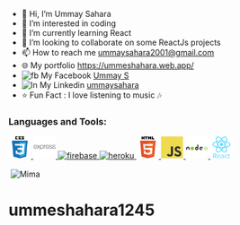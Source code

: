 - 👋 Hi, I’m Ummay Sahara
- 👀 I’m interested in coding
- 🌱 I’m currently learning React
- 💞 I’m looking to collaborate on some ReactJs projects
- 📫 How to reach me ummaysahara2001@gmail.com
- 🌐 My portfolio https://ummeshahara.web.app/
- ![fb](https://i.ibb.co/Fw2D6xm/New-Project.png) My Facebook [Ummay S](https://www.facebook.com/profile.php?id=100076812782419)
- ![ln](https://i.ibb.co/RSjC5dJ/New-Project.png) My Linkedin [ummaysahara](https://www.linkedin.com/in/ummay-sahara/)
- ⭐ Fun Fact : I love listening to music 🎶
<h3 align="left">Languages and Tools:</h3>
<p align="left"> <a href="https://www.w3schools.com/css/" target="_blank" rel="noreferrer"> <img src="https://raw.githubusercontent.com/devicons/devicon/master/icons/css3/css3-original-wordmark.svg" alt="css3" width="40" height="40"/> </a> <a href="https://expressjs.com" target="_blank" rel="noreferrer"> <img src="https://raw.githubusercontent.com/devicons/devicon/master/icons/express/express-original-wordmark.svg" alt="express" width="40" height="40"/> </a> <a href="https://firebase.google.com/" target="_blank" rel="noreferrer"> <img src="https://www.vectorlogo.zone/logos/firebase/firebase-icon.svg" alt="firebase" width="40" height="40"/> </a> <a href="https://heroku.com" target="_blank" rel="noreferrer"> <img src="https://www.vectorlogo.zone/logos/heroku/heroku-icon.svg" alt="heroku" width="40" height="40"/> </a> <a href="https://www.w3.org/html/" target="_blank" rel="noreferrer"> <img src="https://raw.githubusercontent.com/devicons/devicon/master/icons/html5/html5-original-wordmark.svg" alt="html5" width="40" height="40"/> </a> <a href="https://developer.mozilla.org/en-US/docs/Web/JavaScript" target="_blank" rel="noreferrer"> <img src="https://raw.githubusercontent.com/devicons/devicon/master/icons/javascript/javascript-original.svg" alt="javascript" width="40" height="40"/> </a> <a href="https://nodejs.org" target="_blank" rel="noreferrer"> <img src="https://raw.githubusercontent.com/devicons/devicon/master/icons/nodejs/nodejs-original-wordmark.svg" alt="nodejs" width="40" height="40"/> </a> <a href="https://reactjs.org/" target="_blank" rel="noreferrer"> <img src="https://raw.githubusercontent.com/devicons/devicon/master/icons/react/react-original-wordmark.svg" alt="react" width="40" height="40"/> </a> </p>

<p>&nbsp;<img align="center" src="https://github.com/ummeshahara1245" alt="Mima" /></p>

# ummeshahara1245
